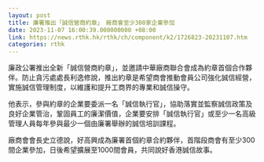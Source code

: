 ```yaml
---
layout: post
title: 廉署推出「誠信營商約章」　廠商會至少300家企業參加
date: 2023-11-07 16:00:39.000000000 +08:00
link: https://news.rthk.hk/rthk/ch/component/k2/1726823-20231107.htm
categories: rthk
---
```


廉政公署推出全新「誠信營商約章」，並邀請中華廠商聯合會成為約章首個合作夥伴。防止貪污處處長利逸修說，推出約章是希望商會推動會員公司強化誠信經營，實施誠信管理制度，以維護和提升工商界的專業和誠信操守。

他表示，參與約章的企業要委派一名「誠信執行官」，協助落實並監察誠信政策及良好企業管治，鞏固員工的廉潔價值，企業要安排「誠信執行官」或至少一名高級管理人員每年參與最少一個由廉署舉辦的誠信培訓課程。

廠商會會長史立德說，好高興成為廉署首個約章合約夥伴，首階段商會有至少300間企業參加，日後希望擴展至1000間會員，共同說好香港誠信故事。
